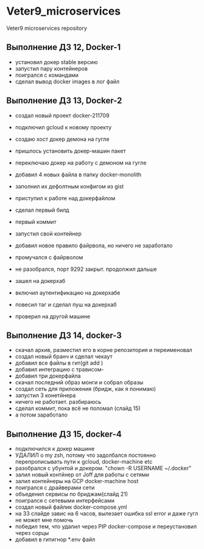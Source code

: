 # Veter9_microservices
Veter9 microservices repository

## Выполнение ДЗ 12, Docker-1

- установил докер stable версию
- запустил пару контейнеров
- поигрался с командами
- сделал вывод docker images в лог файл


## Выполнение ДЗ 13, Docker-2
- создал новый проект docker-211709
- подключил gcloud к новому проекту
- создаю хост докер демона на гугле
- пришлось установить докер-машин пакет
- переключаю докер на работу с демоном на гугле
- добавил 4 новых файла в папку docker-monolith
- заполнил их дефолтным конфигом из gist
- приступил к работе над докерфайлом
- сделал первый билд
- первый коммит
- запустил свой контейнер
- добавил новое правило файрвола, но ничего не заработало
- промучался с файрволом
- не разобрался, порт 9292 закрыт. продолжил дальше
- зашел на докерхаб
- включил аутентификацию на докерхабе
- повесил таг и сделал пуш на докерхаб

- проверил на другой машине

## Выполнение ДЗ 14, docker-3
- скачал архив, разместил его в корне репозитория и переименовал
- создал новый бранч и сделал чекаут
- добавил все файлы в гит(git add )
- добавил интеграцию с трависом-
- добавил три докерфайла
- скачал последний образ монги и собрал образы
- создал сеть для приложения (бридж, как я понимаю)
- запустил 3 конетйнера
- ничего не работает. разбираюсь
- сделал коммит, пока всё не поломал (слайд 15)
- а потом заработало
## Выполнение ДЗ 15, docker-4
- подключился к докер машине
- УДАЛИЛ o my zsh, потому что задолбался постоянно перепрописывать пути к gcloud, docker-machine etc
- разобрался с убунтой и докером. "chown -R USERNAME ~/.docker"
- залил новый контйнер от Joff для работы с сетями
- залил контейнеры на GCP docker-machine host
- поигрался с драйверами сети
- объеденил сервисы по бриджам(слайд 21)
- поигрался с сетевыми интерфейсами
- создал новый файлик docker-compose.yml
- на 33 слайде завис на 6 часов, вылезает ошибка ssl error и даже гугл не может мне помочь
- победил тем, что удалил через PIP docker-compose и переустановил через сорцы
- добавил в гитигнор *.env файл


